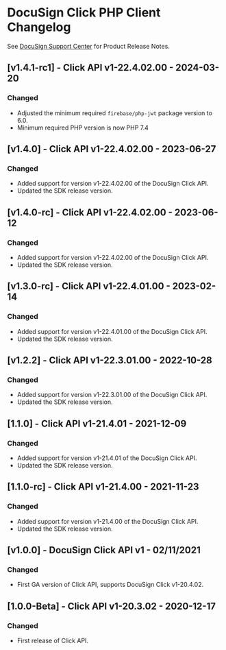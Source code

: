 # DocuSign Click PHP Client Changelog
See [DocuSign Support Center](https://support.docusign.com/en/releasenotes/) for Product Release Notes.

## [v1.4.1-rc1] - Click API v1-22.4.02.00 - 2024-03-20
### Changed
- Adjusted the minimum required `firebase/php-jwt` package version to 6.0.
- Minimum required PHP version is now PHP 7.4

## [v1.4.0] - Click API v1-22.4.02.00 - 2023-06-27
### Changed
- Added support for version v1-22.4.02.00 of the DocuSign Click API.
- Updated the SDK release version.

## [v1.4.0-rc] - Click API v1-22.4.02.00 - 2023-06-12
### Changed
- Added support for version v1-22.4.02.00 of the DocuSign Click API.
- Updated the SDK release version.

## [v1.3.0-rc] - Click API v1-22.4.01.00 - 2023-02-14
### Changed
- Added support for version v1-22.4.01.00 of the DocuSign Click API.
- Updated the SDK release version.

## [v1.2.2] - Click API v1-22.3.01.00 - 2022-10-28
### Changed
- Added support for version v1-22.3.01.00 of the DocuSign Click API.
- Updated the SDK release version.

## [1.1.0] - Click API v1-21.4.01 - 2021-12-09
### Changed
- Added support for version v1-21.4.01 of the DocuSign Click API.
- Updated the SDK release version.


## [1.1.0-rc] - Click API v1-21.4.00 - 2021-11-23
### Changed
- Added support for version v1-21.4.00 of the DocuSign Click API.
- Updated the SDK release version.


## [v1.0.0] - DocuSign Click API v1 - 02/11/2021
### Changed
- First GA version of Click API, supports DocuSign Click v1-20.4.02.

## [1.0.0-Beta] - Click API v1-20.3.02 - 2020-12-17
### Changed
- First release of Click API.
